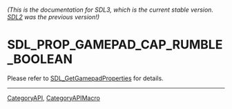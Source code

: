 ###### (This is the documentation for SDL3, which is the current stable version. [SDL2](https://wiki.libsdl.org/SDL2/) was the previous version!)
# SDL_PROP_GAMEPAD_CAP_RUMBLE_BOOLEAN

Please refer to [SDL_GetGamepadProperties](SDL_GetGamepadProperties) for details.

----
[CategoryAPI](CategoryAPI), [CategoryAPIMacro](CategoryAPIMacro)

